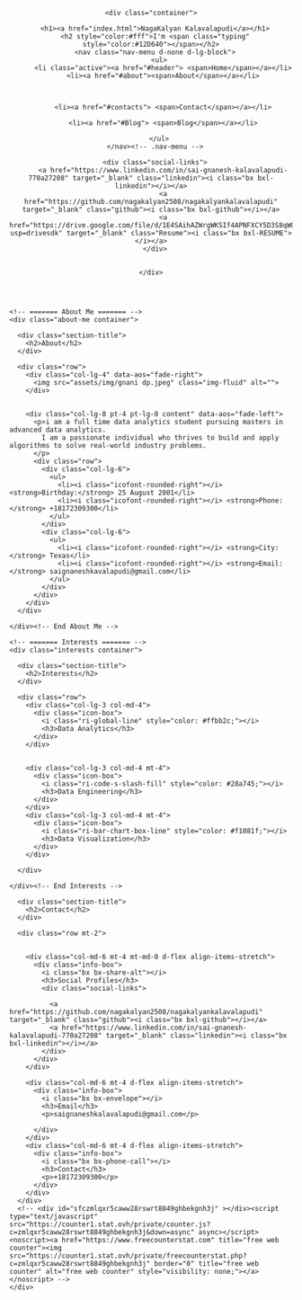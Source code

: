 <!DOCTYPE html>
<html lang="en">

<head>
  <!-- Google Tag Manager -->
  <script>(function(w,d,s,l,i){w[l]=w[l]||[];w[l].push({'gtm.start':
  new Date().getTime(),event:'gtm.js'});var f=d.getElementsByTagName(s)[0],
  j=d.createElement(s),dl=l!='dataLayer'?'&l='+l:'';j.async=true;j.src=
  'https://www.googletagmanager.com/gtm.js?id='+i+dl;f.parentNode.insertBefore(j,f);
  })(window,document,'script','dataLayer','GTM-5BB8W2X');</script>
  <!-- End Google Tag Manager -->
  <link rel="icon" type="image/png" href="/favicon.png"/>
  <meta charset="utf-8">
  <meta content="width=device-width, initial-scale=1.0" name="viewport">

  <title>Personal Portfolio</title>
  <meta content="" name="descriptison">
  <meta content="" name="keywords">

  <!-- Google Fonts -->
  <link href="https://fonts.googleapis.com/css?family=Open+Sans:300,300i,400,400i,600,600i,700,700i|Raleway:300,300i,400,400i,500,500i,600,600i,700,700i|Poppins:300,300i,400,400i,500,500i,600,600i,700,700i" rel="stylesheet">

  <!-- Vendor CSS Files -->
  <link href="assets/vendor/bootstrap/css/bootstrap.min.css" rel="stylesheet">
  <link href="assets/vendor/icofont/icofont.min.css" rel="stylesheet">
  <link href="assets/vendor/remixicon/remixicon.css" rel="stylesheet">
  <link href="assets/vendor/owl.carousel/assets/owl.carousel.min.css" rel="stylesheet">
  <link href="assets/vendor/boxicons/css/boxicons.min.css" rel="stylesheet">
  <link href="assets/vendor/venobox/venobox.css" rel="stylesheet">

  <!-- Template Main CSS File -->
  <link href="assets/css/style.css" rel="stylesheet">


  <!-- Global site tag (gtag.js) - Google Analytics -->
  <script async src="https://www.googletagmanager.com/gtag/js?id=UA-169007209-3"></script>
  <script>
    window.dataLayer = window.dataLayer || [];
    function gtag(){dataLayer.push(arguments);}
    gtag('js', new Date());

    gtag('config', 'UA-169007209-3');
  </script>



  <!-- =======================================================
  * Template Name: Personal - v2.1.0
  * Template URL: https://bootstrapmade.com/personal-free-resume-bootstrap-template/
  * Author: BootstrapMade.com
  * License: https://bootstrapmade.com/license/
  ======================================================== -->
</head>

<body>
  
  <!-- Google Tag Manager (noscript) -->
  <noscript><iframe src="https://www.googletagmanager.com/ns.html?id=GTM-5BB8W2X"
  height="0" width="0" style="display:none;visibility:hidden"></iframe></noscript>
  <!-- End Google Tag Manager (noscript) -->
  <!-- ======= Header ======= -->
  <header id="header" class="header-tops">

    <div class="container">

      <h1><a href="index.html">NagaKalyan Kalavalapudi</a></h1>
      <h2 style="color:#fff">I'm <span class="typing" style="color:#12D640"></span></h2>
      <nav class="nav-menu d-none d-lg-block">
        <ul>
          <li class="active"><a href="#header"> <span>Home</span></a></li>
          <li><a href="#about"><span>About</span></a></li>

         
         
          <li><a href="#contacts"> <span>Contact</span></a></li>
          
          <li><a href="#Blog"> <span>Blog</span></a></li>

        </ul>
      </nav><!-- .nav-menu -->

      <div class="social-links">
          <a href="https://www.linkedin.com/in/sai-gnanesh-kalavalapudi-770a27208" target="_blank" class="linkedin"><i class="bx bxl-linkedin"></i></a>
          <a href="https://github.com/nagakalyan2508/nagakalyankalavalapudi" target="_blank" class="github"><i class="bx bxl-github"></i></a>
          <a href="https://drive.google.com/file/d/1E4SAihAZWrgWKSIf4APNFXCY5D3S8qWQ/view?usp=drivesdk" target="_blank" class="Resume"><i class="bx bxl-RESUME"></i></a>
      </div>
      

    </div>
  </header><!-- End Header -->

  <!-- ======= About Section ======= -->
  <section id="about" class="about">

    <!-- ======= About Me ======= -->
    <div class="about-me container">

      <div class="section-title">
        <h2>About</h2>
      </div>

      <div class="row">
        <div class="col-lg-4" data-aos="fade-right">
          <img src="assets/img/gnani dp.jpeg" class="img-fluid" alt="">
        </div>

  
        <div class="col-lg-8 pt-4 pt-lg-0 content" data-aos="fade-left">
          <p>i am a full time data analytics student pursuing masters in advanced data analytics.
            I am a passionate individual who thrives to build and apply algorithms to solve real-world industry problems.
          </p>
          <div class="row">
            <div class="col-lg-6">
              <ul>
                <li><i class="icofont-rounded-right"></i> <strong>Birthday:</strong> 25 August 2001</li>
                <li><i class="icofont-rounded-right"></i> <strong>Phone:</strong> +18172309300</li>
              </ul>
            </div>
            <div class="col-lg-6">
              <ul>
                <li><i class="icofont-rounded-right"></i> <strong>City:</strong> Texas</li>
                <li><i class="icofont-rounded-right"></i> <strong>Email:</strong> saignaneshkavalapudi@gmail.com</li>
              </ul>
            </div>
          </div>
        </div>
      </div>

    </div><!-- End About Me -->

    <!-- ======= Interests ======= -->
    <div class="interests container">

      <div class="section-title">
        <h2>Interests</h2>
      </div>

      <div class="row">
        <div class="col-lg-3 col-md-4">
          <div class="icon-box">
            <i class="ri-global-line" style="color: #ffbb2c;"></i>
            <h3>Data Analytics</h3>
          </div>
        </div>
      
       
        <div class="col-lg-3 col-md-4 mt-4">
          <div class="icon-box">
            <i class="ri-code-s-slash-fill" style="color: #28a745;"></i>
            <h3>Data Engineering</h3>
          </div>
        </div>
        <div class="col-lg-3 col-md-4 mt-4">
          <div class="icon-box">
            <i class="ri-bar-chart-box-line" style="color: #f1081f;"></i>
            <h3>Data Visualization</h3>
          </div>
        </div>
        
      </div>

    </div><!-- End Interests -->
  </section><!-- End About Section -->



  
  <!-- End Education Section -->



  <!-- Start Experience Section -->

  <section id="experience" class="services">
   
  </section>

  <!-- End Experience Section -->








  <section id="contacts" class="contact">
    <div class="container">

      <div class="section-title">
        <h2>Contact</h2>
      </div>

      <div class="row mt-2">


        <div class="col-md-6 mt-4 mt-md-0 d-flex align-items-stretch">
          <div class="info-box">
            <i class="bx bx-share-alt"></i>
            <h3>Social Profiles</h3>
            <div class="social-links">
          
              <a href="https://github.com/nagakalyan2508/nagakalyankalavalapudi" target="_blank" class="github"><i class="bx bxl-github"></i></a>
              <a href="https://www.linkedin.com/in/sai-gnanesh-kalavalapudi-770a27208" target="_blank" class="linkedin"><i class="bx bxl-linkedin"></i></a>
            </div>
          </div>
        </div>

        <div class="col-md-6 mt-4 d-flex align-items-stretch">
          <div class="info-box">
            <i class="bx bx-envelope"></i>
            <h3>Email</h3>
            <p>saignaneshkalavalapudi@gmail.com</p>
            
          </div>
        </div>
        <div class="col-md-6 mt-4 d-flex align-items-stretch">
          <div class="info-box">
            <i class="bx bx-phone-call"></i>
            <h3>Contact</h3>
            <p>+18172309300</p>
          </div>
        </div>
      </div>
      <!-- <div id="sfczmlqxr5caww28rswrt8849ghbekgnh3j" ></div><script type="text/javascript" src="https://counter1.stat.ovh/private/counter.js?c=zmlqxr5caww28rswrt8849ghbekgnh3j&down=async" async></script><noscript><a href="https://www.freecounterstat.com" title="free web counter"><img src="https://counter1.stat.ovh/private/freecounterstat.php?c=zmlqxr5caww28rswrt8849ghbekgnh3j" border="0" title="free web counter" alt="free web counter" style="visibility: none;"></a></noscript> -->
    </div>
  </section>

  <!-- End Contact Section -->

  <!-- Vendor JS Files -->
  <script src="assets/vendor/jquery/jquery.min.js"></script>
  <script src="assets/vendor/bootstrap/js/bootstrap.bundle.min.js"></script>
  <script src="assets/vendor/jquery.easing/jquery.easing.min.js"></script>
  <script src="assets/vendor/php-email-form/validate.js"></script>
  <script src="assets/vendor/waypoints/jquery.waypoints.min.js"></script>
  <script src="assets/vendor/counterup/counterup.min.js"></script>
  <script src="assets/vendor/owl.carousel/owl.carousel.min.js"></script>
  <script src="assets/vendor/isotope-layout/isotope.pkgd.min.js"></script>
  <script src="assets/vendor/venobox/venobox.min.js"></script>
  <script src="assets/vendor/typed.js/typed.min.js"></script>
  <script type="text/javascript">
    var typed = new Typed('.typing',{
      strings: ["Coder", "Developer", "AI Enthusiast"],
      loop: true,
      typeSpeed: 65,
      backSpeed: 65
    });
  </script>

  <!-- Template Main JS File -->
  <script src="assets/js/main.js"></script>

</body>

</html>
